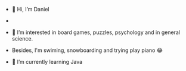 - 👋 Hi, I’m Daniel
- 
- 👀 I’m interested in board games, puzzles, psychology and in general science. 
- Besides, I'm swiming, snowboarding and trying play piano 😂
 
- 🌱 I’m currently learning Java

<!---
RogalSMG/RogalSMG is a ✨ special ✨ repository because its `README.md` (this file) appears on your GitHub profile.
You can click the Preview link to take a look at your changes.
--->
